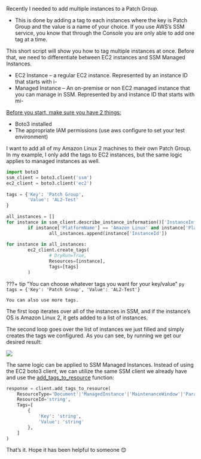 Recently I needed to add multiple instances to a Patch Group.
- This is done by adding a tag to each instances where the key is Patch Group and the value is a name of your choice.
If you use AWS’s SSM service, you know that through the Console you are only able to add one tag at a time.

This short script will show you how to tag multiple instances at once.
Before that, we need to differentiate between EC2 instances and SSM Managed Instances.

* EC2 Instance – a regular EC2 instance. Represented by an instance ID that starts with i-
* Managed Instance – An on-premise or non EC2 managed instance that you can manage in SSM. Represented by and instance ID that starts with mi-

<u>Before you start, make sure you have 2 things:</u>

- Boto3 installed
- The appropriate IAM permissions (use aws configure to set your test environment)

I want to add all of my Amazon Linux 2 machines to their own Patch Group.
In my example, I only add the tags to EC2 instances, but the same logic applies to managed instances as well.

```py
import boto3
ssm_client = boto3.client('ssm')
ec2_client = boto3.client('ec2')
 
tags = {'Key': 'Patch Group',
        'Value': 'AL2-Test'
}
 
all_instances = []
for instance in ssm_client.describe_instance_information()['InstanceInformationList']:
        if instance['PlatformName'] == 'Amazon Linux' and instance['PlatformVersion'] == '2':
                all_instances.append(instance['InstanceId'])
 
for instance in all_instances:
        ec2_client.create_tags(
                # DryRun=True,
                Resources=[instance],
                Tags=[tags]
        )
```

???+ tip "You can choose whatever tags you want for your key/value"
    ```py
    tags = {'Key': 'Patch Group',
        'Value': 'AL2-Test'}
    ```

    You can also use more tags.

The first loop iterates over all of the instances in SSM, and if the instance’s OS is Amazon Linux 2, it gets added to a list of instances.

The second loop goes over the list of instances we just filled and simply creates the tags we configured.
As you can see, by running we get our desired result:

![](ssm-patch-group/LLZvZ75.png)

The same logic can be applied to SSM Managed Instances. Instead of using the EC2 boto3 client, we can utilize the same SSM client we already have and use the [add_tags_to_resource](https://boto3.amazonaws.com/v1/documentation/api/latest/reference/services/ssm.html#SSM.Client.add_tags_to_resource) function:
```py
response = client.add_tags_to_resource(
    ResourceType='Document'|'ManagedInstance'|'MaintenanceWindow'|'Parameter'|'PatchBaseline'|'OpsItem'|'OpsMetadata',
    ResourceId='string',
    Tags=[
        {
            'Key': 'string',
            'Value': 'string'
        },
    ]
)
```

That’s it.
Hope it has been helpful to someone 😊